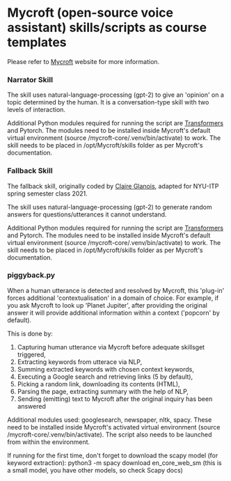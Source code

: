 # Mycroft (open-source voice assistant) skills/scripts as course templates

Please refer to [Mycroft](https://mycroft.ai/) website for more information.  


### Narrator Skill

The skill uses natural-language-processing (gpt-2) to give an 'opinion' on a topic determined by the human. It is a conversation-type skill with two levels of interaction. 

Additional Python modules required for running the script are [Transformers](https://github.com/huggingface/transformers) and Pytorch.
The modules need to be installed inside Mycroft's default virtual environment (source /mycroft-core/.venv/bin/activate) to work. 
The skill needs to be placed in /opt/Mycroft/skills folder as per Mycroft's documentation.

### Fallback Skill

The fallback skill, originally coded by [Claire Glanois](https://github.com/claireaoi), adapted for NYU-ITP spring semester class 2021. 

The skill uses natural-language-processing (gpt-2) to generate random answers for questions/utterances it cannot understand.

Additional Python modules required for running the script are [Transformers](https://github.com/huggingface/transformers) and Pytorch.
The modules need to be installed inside Mycroft's default virtual environment (source /mycroft-core/.venv/bin/activate) to work. 
The skill needs to be placed in /opt/Mycroft/skills folder as per Mycroft's documentation.

### piggyback.py 

When a human utterance is detected and resolved by Mycroft, this 'plug-in' forces additional 'contextualisation' in a domain of choice. For example, if you ask Mycroft to look up 'Planet Jupiter', after providing the original answer it will provide additional information within a context ('popcorn' by default).

This is done by:
1) Capturing human utterance via Mycroft before adequate skillsget triggered,
2) Extracting keywords from utterace via NLP, 
3) Summing extracted keywords with chosen context keywords, 
4) Executing a Google search and retrieving links (5 by default),
5) Picking a random link, downloading its contents (HTML),
6) Parsing the page, extracting summary with the help of NLP,
7) Sending (emitting) text to Mycroft after the original inquiry has been answered

Additional modules used: googlesearch, newspaper, nltk, spacy. 
These need to be installed inside Mycroft's activated virtual environment (source /mycroft-core/.venv/bin/activate).
The script also needs to be launched from within the environment. 

If running for the first time, don't forget to download the scapy model (for keyword extraction): python3 -m spacy download en_core_web_sm (this is a small model, you have other models, so check Scapy docs)
